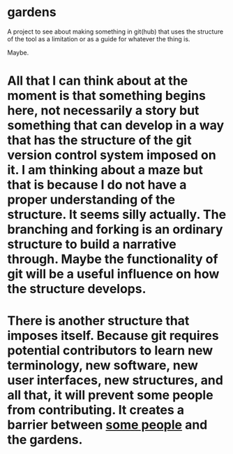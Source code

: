 # gardens

A project to see about making something in git(hub) that uses the structure of the tool as a limitation or as a guide for whatever the thing is. 

Maybe.

# All that I can think about at the moment is that something begins here, not necessarily a story but something that can develop in a way that has the structure of the git version control system imposed on it. I am thinking about a maze but that is because I do not have a proper understanding of the structure. It seems silly actually. The branching and forking is an ordinary structure to build a narrative through. Maybe the functionality of git will be a useful influence on how the structure develops.

# There is another structure that imposes itself. Because git requires potential contributors to learn new terminology, new software, new user interfaces, new structures, and all that, it will prevent some people from contributing. It creates a barrier between [some people](some-people.md) and the gardens.
